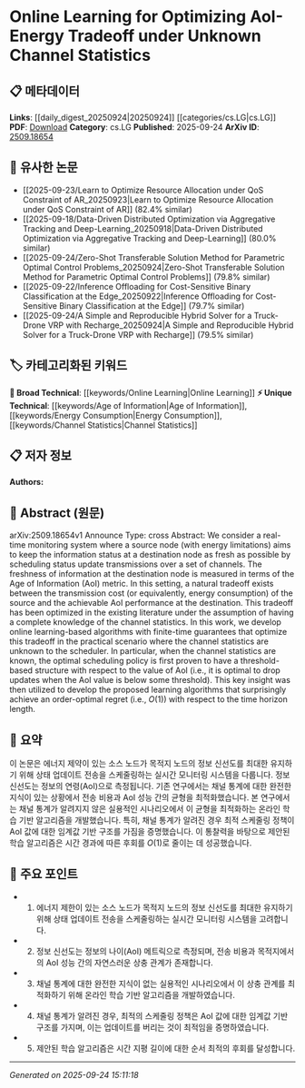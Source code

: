 <!-- KEYWORD_LINKING_METADATA:
{
  "processed_timestamp": "2025-09-24T15:11:18.772457",
  "vocabulary_version": "1.0",
  "selected_keywords": [
    "Age of Information",
    "Online Learning",
    "Energy Consumption",
    "Channel Statistics"
  ],
  "rejected_keywords": [],
  "similarity_scores": {
    "Age of Information": 0.8,
    "Online Learning": 0.82,
    "Energy Consumption": 0.75,
    "Channel Statistics": 0.77
  },
  "extraction_method": "AI_prompt_based",
  "budget_applied": true,
  "candidates_json": {
    "candidates": [
      {
        "surface": "Age of Information",
        "canonical": "Age of Information",
        "aliases": [
          "AoI"
        ],
        "category": "unique_technical",
        "rationale": "Age of Information is a specific metric central to the paper's focus on optimizing information freshness.",
        "novelty_score": 0.75,
        "connectivity_score": 0.65,
        "specificity_score": 0.85,
        "link_intent_score": 0.8
      },
      {
        "surface": "Online Learning",
        "canonical": "Online Learning",
        "aliases": [],
        "category": "broad_technical",
        "rationale": "Online Learning is a key method used to address the unknown channel statistics problem in the paper.",
        "novelty_score": 0.55,
        "connectivity_score": 0.78,
        "specificity_score": 0.7,
        "link_intent_score": 0.82
      },
      {
        "surface": "Energy Consumption",
        "canonical": "Energy Consumption",
        "aliases": [
          "Transmission Cost"
        ],
        "category": "unique_technical",
        "rationale": "Energy Consumption is a critical factor in the tradeoff being optimized in the study.",
        "novelty_score": 0.68,
        "connectivity_score": 0.6,
        "specificity_score": 0.8,
        "link_intent_score": 0.75
      },
      {
        "surface": "Channel Statistics",
        "canonical": "Channel Statistics",
        "aliases": [
          "Unknown Channel Statistics"
        ],
        "category": "unique_technical",
        "rationale": "Channel Statistics are fundamental to the problem setting and the development of the proposed algorithms.",
        "novelty_score": 0.7,
        "connectivity_score": 0.67,
        "specificity_score": 0.78,
        "link_intent_score": 0.77
      }
    ],
    "ban_list_suggestions": [
      "real-time monitoring system",
      "status update transmissions"
    ]
  },
  "decisions": [
    {
      "candidate_surface": "Age of Information",
      "resolved_canonical": "Age of Information",
      "decision": "linked",
      "scores": {
        "novelty": 0.75,
        "connectivity": 0.65,
        "specificity": 0.85,
        "link_intent": 0.8
      }
    },
    {
      "candidate_surface": "Online Learning",
      "resolved_canonical": "Online Learning",
      "decision": "linked",
      "scores": {
        "novelty": 0.55,
        "connectivity": 0.78,
        "specificity": 0.7,
        "link_intent": 0.82
      }
    },
    {
      "candidate_surface": "Energy Consumption",
      "resolved_canonical": "Energy Consumption",
      "decision": "linked",
      "scores": {
        "novelty": 0.68,
        "connectivity": 0.6,
        "specificity": 0.8,
        "link_intent": 0.75
      }
    },
    {
      "candidate_surface": "Channel Statistics",
      "resolved_canonical": "Channel Statistics",
      "decision": "linked",
      "scores": {
        "novelty": 0.7,
        "connectivity": 0.67,
        "specificity": 0.78,
        "link_intent": 0.77
      }
    }
  ]
}
-->

# Online Learning for Optimizing AoI-Energy Tradeoff under Unknown Channel Statistics

## 📋 메타데이터

**Links**: [[daily_digest_20250924|20250924]] [[categories/cs.LG|cs.LG]]
**PDF**: [Download](https://arxiv.org/pdf/2509.18654.pdf)
**Category**: cs.LG
**Published**: 2025-09-24
**ArXiv ID**: [2509.18654](https://arxiv.org/abs/2509.18654)

## 🔗 유사한 논문
- [[2025-09-23/Learn to Optimize Resource Allocation under QoS Constraint of AR_20250923|Learn to Optimize Resource Allocation under QoS Constraint of AR]] (82.4% similar)
- [[2025-09-18/Data-Driven Distributed Optimization via Aggregative Tracking and Deep-Learning_20250918|Data-Driven Distributed Optimization via Aggregative Tracking and Deep-Learning]] (80.0% similar)
- [[2025-09-24/Zero-Shot Transferable Solution Method for Parametric Optimal Control Problems_20250924|Zero-Shot Transferable Solution Method for Parametric Optimal Control Problems]] (79.8% similar)
- [[2025-09-22/Inference Offloading for Cost-Sensitive Binary Classification at the Edge_20250922|Inference Offloading for Cost-Sensitive Binary Classification at the Edge]] (79.7% similar)
- [[2025-09-24/A Simple and Reproducible Hybrid Solver for a Truck-Drone VRP with Recharge_20250924|A Simple and Reproducible Hybrid Solver for a Truck-Drone VRP with Recharge]] (79.5% similar)

## 🏷️ 카테고리화된 키워드
**🧠 Broad Technical**: [[keywords/Online Learning|Online Learning]]
**⚡ Unique Technical**: [[keywords/Age of Information|Age of Information]], [[keywords/Energy Consumption|Energy Consumption]], [[keywords/Channel Statistics|Channel Statistics]]

## 📋 저자 정보

**Authors:** 

## 📄 Abstract (원문)

arXiv:2509.18654v1 Announce Type: cross 
Abstract: We consider a real-time monitoring system where a source node (with energy limitations) aims to keep the information status at a destination node as fresh as possible by scheduling status update transmissions over a set of channels. The freshness of information at the destination node is measured in terms of the Age of Information (AoI) metric. In this setting, a natural tradeoff exists between the transmission cost (or equivalently, energy consumption) of the source and the achievable AoI performance at the destination. This tradeoff has been optimized in the existing literature under the assumption of having a complete knowledge of the channel statistics. In this work, we develop online learning-based algorithms with finite-time guarantees that optimize this tradeoff in the practical scenario where the channel statistics are unknown to the scheduler. In particular, when the channel statistics are known, the optimal scheduling policy is first proven to have a threshold-based structure with respect to the value of AoI (i.e., it is optimal to drop updates when the AoI value is below some threshold). This key insight was then utilized to develop the proposed learning algorithms that surprisingly achieve an order-optimal regret (i.e., $O(1)$) with respect to the time horizon length.

## 📝 요약

이 논문은 에너지 제약이 있는 소스 노드가 목적지 노드의 정보 신선도를 최대한 유지하기 위해 상태 업데이트 전송을 스케줄링하는 실시간 모니터링 시스템을 다룹니다. 정보 신선도는 정보의 연령(AoI)으로 측정됩니다. 기존 연구에서는 채널 통계에 대한 완전한 지식이 있는 상황에서 전송 비용과 AoI 성능 간의 균형을 최적화했습니다. 본 연구에서는 채널 통계가 알려지지 않은 실용적인 시나리오에서 이 균형을 최적화하는 온라인 학습 기반 알고리즘을 개발했습니다. 특히, 채널 통계가 알려진 경우 최적 스케줄링 정책이 AoI 값에 대한 임계값 기반 구조를 가짐을 증명했습니다. 이 통찰력을 바탕으로 제안된 학습 알고리즘은 시간 경과에 따른 후회를 $O(1)$로 줄이는 데 성공했습니다.

## 🎯 주요 포인트

- 1. 에너지 제한이 있는 소스 노드가 목적지 노드의 정보 신선도를 최대한 유지하기 위해 상태 업데이트 전송을 스케줄링하는 실시간 모니터링 시스템을 고려합니다.
- 2. 정보 신선도는 정보의 나이(AoI) 메트릭으로 측정되며, 전송 비용과 목적지에서의 AoI 성능 간의 자연스러운 상충 관계가 존재합니다.
- 3. 채널 통계에 대한 완전한 지식이 없는 실용적인 시나리오에서 이 상충 관계를 최적화하기 위해 온라인 학습 기반 알고리즘을 개발하였습니다.
- 4. 채널 통계가 알려진 경우, 최적의 스케줄링 정책은 AoI 값에 대한 임계값 기반 구조를 가지며, 이는 업데이트를 버리는 것이 최적임을 증명하였습니다.
- 5. 제안된 학습 알고리즘은 시간 지평 길이에 대한 순서 최적의 후회를 달성합니다.


---

*Generated on 2025-09-24 15:11:18*